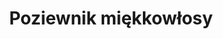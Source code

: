 ---
title: 'Poziewnik miękkowłosy'
latina: '(Galeopsis pubescens)'
pubDate: 'Jun 01 2025'
mainImage: 'https://res.cloudinary.com/drvpquisg/image/upload/t_website/v1748796387/poziewnik_miekkowlosy_d0whuf.jpg'
level1: 'rośliny naczyniowe'
level2: 'jasnotowce'
level3: 'jasnotowate'
level4: 'poziewnik'
flowertime: 'czerwiec- październik'
where: 'Występuje w Europie z wyjątkiem jej części najbardziej zachodniej i północnej – od Francji, poprzez Niemcy, Polskę, Białoruś po zachodnią Rosję i rejon Kaukazu, na południu granica zasięgu biegnie przez Ukrainę, Rumunię, Grecję i Włochy. Zawleczony został w Rosji na Syberię i do Kraju Nadmorskiego. W Polsce jest pospolity na terenie całego kraju z wyjątkiem północno-wschodniej jego części, gdzie spotykany jest rzadziej.'
---